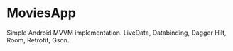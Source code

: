 # MoviesApp
Simple Android MVVM implementation.
LiveData, Databinding, Dagger Hilt, Room, Retrofit, Gson.
